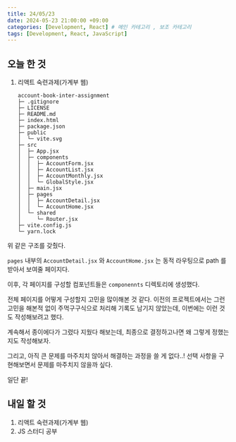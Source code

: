 ```yaml
---
title: 24/05/23
date: 2024-05-23 21:00:00 +09:00
categories: [Development, React] # 메인 카테고리 , 보조 카테고리
tags: [Development, React, JavaScript]
---
```


## 오늘 한 것

1. 리액트 숙련과제(가계부 웹)
   ```
   account-book-inter-assignment
   ├─ .gitignore
   ├─ LICENSE
   ├─ README.md
   ├─ index.html
   ├─ package.json
   ├─ public
   │  └─ vite.svg
   ├─ src
   │  ├─ App.jsx
   │  ├─ components
   │  │  ├─ AccountForm.jsx
   │  │  ├─ AccountList.jsx
   │  │  ├─ AccountMonthly.jsx
   │  │  └─ GlobalStyle.jsx
   │  ├─ main.jsx
   │  ├─ pages
   │  │  ├─ AccountDetail.jsx
   │  │  └─ AccountHome.jsx
   │  └─ shared
   │     └─ Router.jsx
   ├─ vite.config.js
   └─ yarn.lock
   ```

위 같은 구조를 갖췄다.

`pages` 내부의 `AccountDetail.jsx` 와 `AccountHome.jsx` 는 동적 라우팅으로 path 를 받아서 보여줄 페이지다.

이후, 각 페이지를 구성할 컴포넌트들은 `componennts` 디렉토리에 생성했다.

전체 페이지를 어떻게 구성할지 고민을 많이해본 것 같다.
이전의 프로젝트에서는 그런 고민을 해본적 없이 주먹구구식으로 처리해 기록도 남기지 않았는데, 이번에는 이런 것도 작성해보려고 했다.

계속해서 종이에다가 그렸다 지웠다 해보는데, 최종으로 결정하고나면 왜 그렇게 정했는지도 작성해보자.

그리고, 아직 큰 문제를 마주치치 않아서 해결하는 과정을 쓸 게 없다..!
선택 사항을 구현해보면서 문제를 마주치지 않을까 싶다.

일단 끝!

## 내일 할 것

1. 리액트 숙련과제(가계부 웹)
2. JS 스터디 공부
